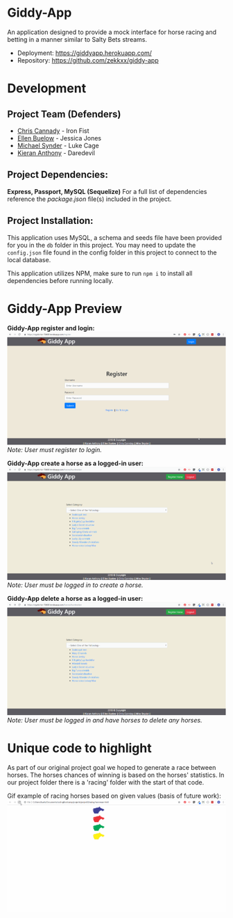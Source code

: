 # Giddy-App
An application designed to provide a mock interface for horse racing and betting in a manner similar to Salty Bets streams.
* Deployment: https://giddyapp.herokuapp.com/
* Repository: https://github.com/zekkxx/giddy-app

# Development
## Project Team (Defenders)
* [Chris Cannady](https://github.com/christophcannz) - Iron Fist
* [Ellen Buelow](https://github.com/buelowek1225) - Jessica Jones
* [Michael Synder](https://github.com/mikesnyder) - Luke Cage
* [Kieran Anthony](https://github.com/zekkxx/) - Daredevil

## Project Dependencies:
**Express, Passport, MySQL (Sequelize)**
For a full list of dependencies reference the *package.json* file(s) included in the project.

## Project Installation:
This application uses MySQL, a schema and seeds file have been provided for you in the `db` folder in this project.
You may need to update the `config.json` file found in the config folder in this project to connect to the local database.

This application utilizes NPM, make sure to run `npm i` to install all dependencies before running locally.

# Giddy-App Preview

**Giddy-App register and login:**
![Gif example of User register/Login.](public\videos\Example_Register_Login.gif)
*Note: User must register to login.*

**Giddy-App create a horse as a logged-in user:**
![Gif example create horse.](public\videos\Example_Create_Horse.gif)
*Note: User must be logged in to create a horse.*


**Giddy-App delete a horse as a logged-in user:**
![Gif example delete horse.](public\videos\Example_Delete_Horse.gif)
*Note: User must be logged in and have horses to delete any horses.*

# Unique code to highlight
As part of our original project goal we hoped to generate a race between horses. The horses chances of winning is based on the horses' statistics. In our project folder there is a 'racing' folder with the start of that code. 

Gif example of racing horses based on given values (basis of future work):
![Gif example future-work example game goal.](public\videos\HorseRacerExample.gif)
